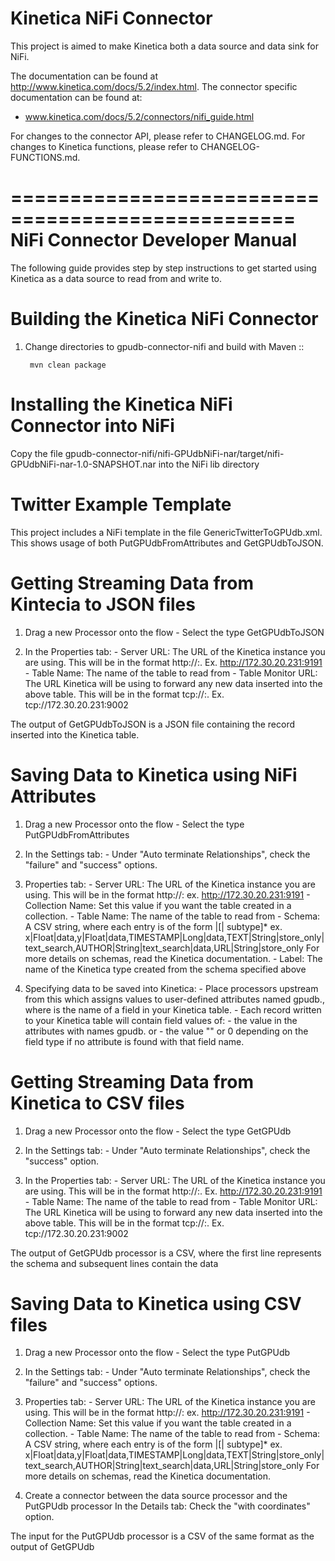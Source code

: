 Kinetica NiFi Connector
=======================

This project is aimed to make Kinetica both a data source and data sink for NiFi.

The documentation can be found at http://www.kinetica.com/docs/5.2/index.html. The connector specific documentation can be found at:

*   www.kinetica.com/docs/5.2/connectors/nifi_guide.html

For changes to the connector API, please refer to CHANGELOG.md.  For changes
to Kinetica functions, please refer to CHANGELOG-FUNCTIONS.md.


==================================================
NiFi Connector Developer Manual
==================================================

The following guide provides step by step instructions to get started using Kinetica as a data source to read from and write to.

Building the Kinetica NiFi Connector
====================================
1. Change directories to gpudb-connector-nifi and build with Maven ::

		mvn clean package

	
Installing the Kinetica NiFi Connector into NiFi
================================================
Copy the file gpudb-connector-nifi/nifi-GPUdbNiFi-nar/target/nifi-GPUdbNiFi-nar-1.0-SNAPSHOT.nar into the NiFi lib directory
	

Twitter Example Template	
==========================
This project includes a NiFi template in the file GenericTwitterToGPUdb.xml.  This shows usage of both PutGPUdbFromAttributes and GetGPUdbToJSON.

	
Getting Streaming Data from Kintecia to JSON files
===================================================
1.	Drag a new Processor onto the flow
		- Select the type GetGPUdbToJSON		

2.	In the Properties tab:
		- Server URL: The URL of the Kinetica instance you are using.  This will be in the format http://<Kinetica host>:<Kinetica port>.  Ex. http://172.30.20.231:9191
		- Table Name: The name of the table to read from
		- Table Monitor URL: The URL Kinetica will be using to forward any new data inserted into the above table.  This will be in the format tcp://<Kinetica host>:<Monitor port>. Ex. tcp://172.30.20.231:9002
	
The output of GetGPUdbToJSON is a JSON file containing the record inserted into the Kinetica table.


Saving Data to Kinetica using NiFi Attributes
==============================================
1.	Drag a new Processor onto the flow
		- Select the type PutGPUdbFromAttributes		

2.	In the Settings tab:
		- Under "Auto terminate Relationships", check the "failure" and "success" options.

3.	Properties tab:
		- Server URL: The URL of the Kinetica instance you are using.  This will be in the format http://<Kinetica host>:<Kinetica port>  ex. http://172.30.20.231:9191
		- Collection Name: Set this value if you want the table created in a collection.
		- Table Name: The name of the table to read from
		- Schema: A CSV string, where each entry is of the form <fieldname>|<data type>[| subtype]* ex. x|Float|data,y|Float|data,TIMESTAMP|Long|data,TEXT|String|store_only|text_search,AUTHOR|String|text_search|data,URL|String|store_only
				  For more details on schemas, read the Kinetica documentation.
		- Label: The name of the Kinetica type created from the schema specified above

4.	Specifying data to be saved into Kinetica:
		- Place processors upstream from this which assigns values to user-defined attributes named gpudb.<field name>, where <field name> is the name of a field in your Kinetica table.
		- Each record written to your Kinetica table will contain field values of:
			- the value in the attributes with names gpudb.<field name> or
			- the value "" or 0 depending on the field type if no attribute is found with that field name.
		



	
Getting Streaming Data from Kinetica to CSV files
===================================================
1.	Drag a new Processor onto the flow
		- Select the type GetGPUdb		
		
2.	In the Settings tab:
		- Under "Auto terminate Relationships", check the "success" option.

3.	In the Properties tab:
		- Server URL: The URL of the Kinetica instance you are using.  This will be in the format http://<Kinetica host>:<Kinetica port>.  Ex. http://172.30.20.231:9191
		- Table Name: The name of the table to read from
		- Table Monitor URL: The URL Kinetica will be using to forward any new data inserted into the above table.  This will be in the format tcp://<Kinetica host>:<Monitor port>. Ex. tcp://172.30.20.231:9002

The output of GetGPUdb processor is a CSV, where the first line represents the schema and subsequent lines contain the data		
		
		
		
Saving Data to Kinetica using CSV files
=====================================
1.	Drag a new Processor onto the flow
		- Select the type PutGPUdb		

2.	In the Settings tab:
		- Under "Auto terminate Relationships", check the "failure" and "success" options.

3.	Properties tab:
		- Server URL: The URL of the Kinetica instance you are using.  This will be in the format http://<Kinetica host>:<Kinetica port>  ex. http://172.30.20.231:9191
		- Collection Name: Set this value if you want the table created in a collection.
		- Table Name: The name of the table to read from
		- Schema: A CSV string, where each entry is of the form <fieldname>|<data type>[| subtype]* ex. x|Float|data,y|Float|data,TIMESTAMP|Long|data,TEXT|String|store_only|text_search,AUTHOR|String|text_search|data,URL|String|store_only
				  For more details on schemas, read the Kinetica documentation.

4.	Create a connector between the data source processor and the PutGPUdb processor
	In the Details tab:
		Check the "with coordinates" option.
		
The input for the PutGPUdb processor is a CSV of the same format as the output of GetGPUdb


